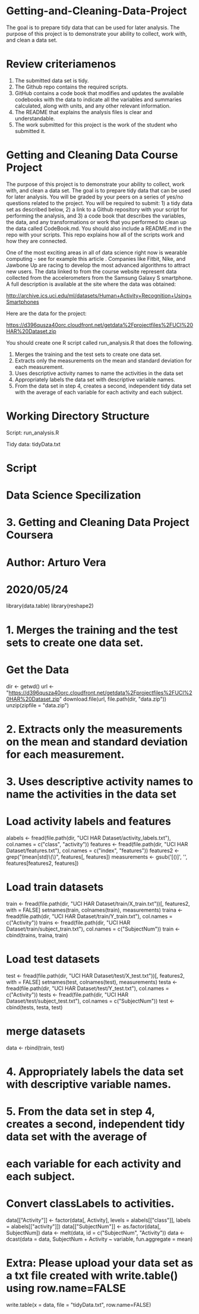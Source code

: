 # Getting-and-Cleaning-Data-Project
The goal is to prepare tidy data that can be used for later analysis.
The purpose of this project is to demonstrate your ability to collect, work with, and clean a data set.

# Review criteriamenos 
  1.  The submitted data set is tidy.
  2.  The Github repo contains the required scripts.
  3.  GitHub contains a code book that modifies and updates the available codebooks with the data to indicate all the variables and summaries calculated, along with units, and any other relevant information.
  4.  The README that explains the analysis files is clear and understandable.
  5.  The work submitted for this project is the work of the student who submitted it.

# Getting and Cleaning Data Course Project 
The purpose of this project is to demonstrate your ability to collect, work with, and clean a data set. The goal is to prepare tidy data that can be used for later analysis. You will be graded by your peers on a series of yes/no questions related to the project. You will be required to submit: 1) a tidy data set as described below, 2) a link to a Github repository with your script for performing the analysis, and 3) a code book that describes the variables, the data, and any transformations or work that you performed to clean up the data called CodeBook.md. You should also include a README.md in the repo with your scripts. This repo explains how all of the scripts work and how they are connected.

One of the most exciting areas in all of data science right now is wearable computing - see for example this article . Companies like Fitbit, Nike, and Jawbone Up are racing to develop the most advanced algorithms to attract new users. The data linked to from the course website represent data collected from the accelerometers from the Samsung Galaxy S smartphone. A full description is available at the site where the data was obtained:

http://archive.ics.uci.edu/ml/datasets/Human+Activity+Recognition+Using+Smartphones

Here are the data for the project:

https://d396qusza40orc.cloudfront.net/getdata%2Fprojectfiles%2FUCI%20HAR%20Dataset.zip

You should create one R script called run_analysis.R that does the following.

  1.  Merges the training and the test sets to create one data set.
  2.  Extracts only the measurements on the mean and standard deviation for each measurement. 
  3.  Uses descriptive activity names to name the activities in the data set
  4.  Appropriately labels the data set with descriptive variable names.
  5.  From the data set in step 4, creates a second, independent tidy data set with the average of each variable for each activity and each subject.
  
# Working Directory Structure

  Script: run_analysis.R
  
  Tidy data: tidyData.txt
  
# Script

# Data Science Specilization 
# 3. Getting and Cleaning Data Project  Coursera
# Author: Arturo Vera
# 2020/05/24

library(data.table)
library(reshape2)

# 1. Merges the training and the test sets to create one data set.

# Get the Data
dir <- getwd()
url <- "https://d396qusza40orc.cloudfront.net/getdata%2Fprojectfiles%2FUCI%20HAR%20Dataset.zip"
download.file(url, file.path(dir, "data.zip"))
unzip(zipfile = "data.zip")

# 2. Extracts only the measurements on the mean and standard deviation for each measurement.
# 3. Uses descriptive activity names to name the activities in the data set

# Load activity labels and features
alabels <- fread(file.path(dir, "UCI HAR Dataset/activity_labels.txt"), col.names = c("class", "activity"))
features <- fread(file.path(dir, "UCI HAR Dataset/features.txt"), col.names = c("index", "features"))
features2 <- grep("(mean|std)\\(\\)", features[, features])
measurements <- gsub('[()]', '', features[features2, features])

# Load train datasets
train <- fread(file.path(dir, "UCI HAR Dataset/train/X_train.txt"))[, features2, with = FALSE]
setnames(train, colnames(train), measurements)
traina <- fread(file.path(dir, "UCI HAR Dataset/train/Y_train.txt"), col.names = c("Activity"))
trains <- fread(file.path(dir, "UCI HAR Dataset/train/subject_train.txt"), col.names = c("SubjectNum"))
train <- cbind(trains, traina, train)

# Load test datasets
test <- fread(file.path(dir, "UCI HAR Dataset/test/X_test.txt"))[, features2, with = FALSE]
setnames(test, colnames(test), measurements)
testa <- fread(file.path(dir, "UCI HAR Dataset/test/Y_test.txt"), col.names = c("Activity"))
tests <- fread(file.path(dir, "UCI HAR Dataset/test/subject_test.txt"), col.names = c("SubjectNum"))
test <- cbind(tests, testa, test)

# merge datasets
data <- rbind(train, test)

# 4. Appropriately labels the data set with descriptive variable names.
# 5. From the data set in step 4, creates a second, independent tidy data set with the average of 
#    each variable for each activity and each subject.

# Convert classLabels to activities. 
data[["Activity"]] <- factor(data[, Activity], levels = alabels[["class"]], labels = alabels[["activity"]])
data[["SubjectNum"]] <- as.factor(data[, SubjectNum])
data <- melt(data, id = c("SubjectNum", "Activity"))
data <- dcast(data = data, SubjectNum + Activity ~ variable, fun.aggregate = mean)

# Extra: Please upload your data set as a txt file created with write.table() using row.name=FALSE

write.table(x = data, file = "tidyData.txt", row.name=FALSE)
